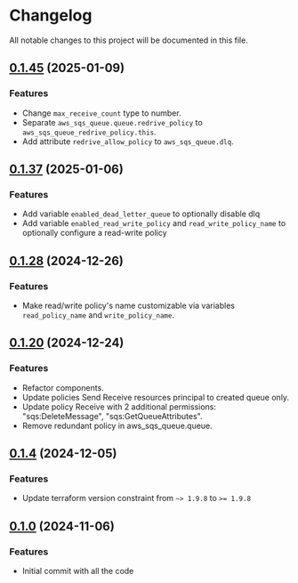 # Changelog

All notable changes to this project will be documented in this file.

## [0.1.45]() (2025-01-09)

### Features

* Change `max_receive_count` type to number.
* Separate `aws_sqs_queue.queue.redrive_policy` to `aws_sqs_queue_redrive_policy.this`.
* Add attribute `redrive_allow_policy` to `aws_sqs_queue.dlq`.

## [0.1.37]() (2025-01-06)

### Features

* Add variable `enabled_dead_letter_queue` to optionally disable dlq
* Add variable `enabled_read_write_policy` and `read_write_policy_name` to optionally configure a read-write policy

## [0.1.28]() (2024-12-26)

### Features

* Make read/write policy's name customizable via variables `read_policy_name` and `write_policy_name`.

## [0.1.20]() (2024-12-24)

### Features

* Refactor components.
* Update policies Send Receive resources principal to created queue only.
* Update policy Receive with 2 additional permissions: "sqs:DeleteMessage", "sqs:GetQueueAttributes".
* Remove redundant policy in aws_sqs_queue.queue.

## [0.1.4]() (2024-12-05)

### Features

* Update terraform version constraint from `~> 1.9.8` to `>= 1.9.8`

## [0.1.0]() (2024-11-06)

### Features

* Initial commit with all the code

